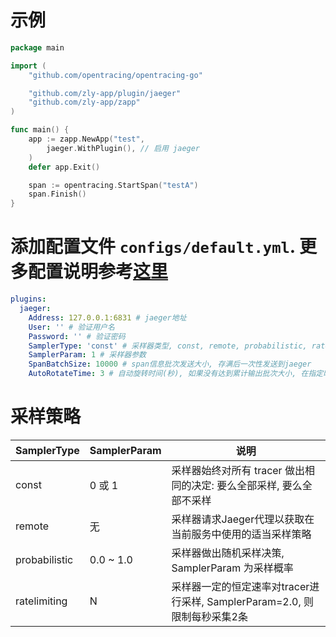 
# 示例

```go
package main

import (
	"github.com/opentracing/opentracing-go"

	"github.com/zly-app/plugin/jaeger"
	"github.com/zly-app/zapp"
)

func main() {
	app := zapp.NewApp("test",
		jaeger.WithPlugin(), // 启用 jaeger
	)
	defer app.Exit()

	span := opentracing.StartSpan("testA")
	span.Finish()
}

```

# 添加配置文件 `configs/default.yml`. 更多配置说明参考[这里](./config.go)

```yaml
plugins:
  jaeger:
    Address: 127.0.0.1:6831 # jaeger地址
    User: '' # 验证用户名
    Password: '' # 验证密码
    SamplerType: 'const' # 采样器类型, const, remote, probabilistic, ratelimiting
    SamplerParam: 1 # 采样器参数
    SpanBatchSize: 10000 # span信息批次发送大小, 存满后一次性发送到jaeger
    AutoRotateTime: 3 # 自动旋转时间(秒), 如果没有达到累计输出批次大小, 在指定时间后也会立即输出
```

# 采样策略

| SamplerType   | SamplerParam | 说明                                                                      |
| ------------- | ------------ | ------------------------------------------------------------------------- |
| const         | 0 或 1       | 采样器始终对所有 tracer 做出相同的决定: 要么全部采样, 要么全部不采样      |
| remote        | 无           | 采样器请求Jaeger代理以获取在当前服务中使用的适当采样策略                  |
| probabilistic | 0.0 ~ 1.0    | 采样器做出随机采样决策, SamplerParam 为采样概率                           |
| ratelimiting  | N            | 采样器一定的恒定速率对tracer进行采样, SamplerParam=2.0, 则限制每秒采集2条 |
